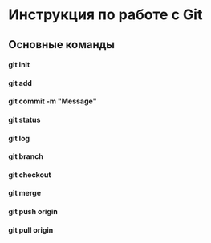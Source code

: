# Инструкция по работе с Git

## Основные команды

#### git init

#### git add <file>

#### git commit -m "Message"

#### git status

#### git log

#### git branch <branch-name>

#### git checkout <branch-name>

#### git merge <branch-name>

#### git push origin <branch-name>

#### git pull origin <branch-name>
